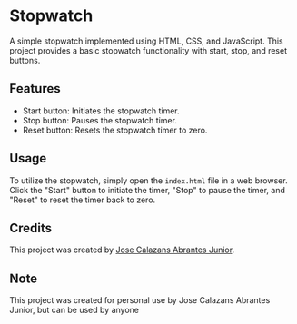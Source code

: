 # Stopwatch

A simple stopwatch implemented using HTML, CSS, and JavaScript. This project provides a basic stopwatch functionality with start, stop, and reset buttons.

## Features

- Start button: Initiates the stopwatch timer.
- Stop button: Pauses the stopwatch timer.
- Reset button: Resets the stopwatch timer to zero.

## Usage

To utilize the stopwatch, simply open the `index.html` file in a web browser. Click the "Start" button to initiate the timer, "Stop" to pause the timer, and "Reset" to reset the timer back to zero.

## Credits

This project was created by [Jose Calazans Abrantes Junior](https://github.com/joseabrantesjr).

## Note

This project was created for personal use by Jose Calazans Abrantes Junior, but can be used by anyone
